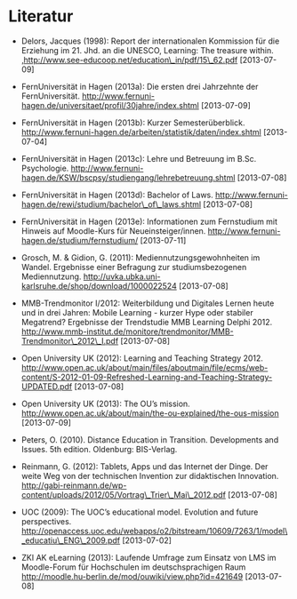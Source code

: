# Literatur

- Delors, Jacques (1998): Report der internationalen Kommission für die Erziehung im 21. Jhd. an die UNESCO, Learning: The treasure within. ‚http://www.see-educoop.net/education\_in/pdf/15\_62.pdf \[2013-07-09]

- FernUniversität in Hagen (2013a): Die ersten drei Jahrzehnte der FernUniversität. http://www.fernuni-hagen.de/universitaet/profil/30jahre/index.shtml \[2013-07-09]

- FernUniversität in Hagen (2013b): Kurzer Semesterüberblick. http://www.fernuni-hagen.de/arbeiten/statistik/daten/index.shtml \[2013-07-04]

- FernUniversität in Hagen (2013c): Lehre und Betreuung im B.Sc. Psychologie. http://www.fernuni-hagen.de/KSW/bscpsy/studiengang/lehrebetreuung.shtml \[2013-07-08]

- FernUniversität in Hagen (2013d): Bachelor of Laws. http://www.fernuni-hagen.de/rewi/studium/bachelor\_of\_laws.shtml \[2013-07-08]

- FernUniversität in Hagen (2013e): Informationen zum Fernstudium mit Hinweis auf Moodle-Kurs für Neueinsteiger/innen. http://www.fernuni-hagen.de/studium/fernstudium/ \[2013-07-11]

- Grosch, M. &amp; Gidion, G. (2011): Mediennutzungsgewohnheiten im Wandel. Ergebnisse einer Befragung zur studiumsbezogenen Mediennutzung. http://uvka.ubka.uni-karlsruhe.de/shop/download/1000022524 \[2013-07-08]

- MMB-Trendmonitor I/2012: Weiterbildung und Digitales Lernen heute und in drei Jahren: Mobile Learning - kurzer Hype oder stabiler Megatrend? Ergebnisse der Trendstudie MMB Learning Delphi 2012. http://www.mmb-institut.de/monitore/trendmonitor/MMB-Trendmonitor\_2012\_I.pdf \[2013-07-08]

- Open University UK (2012): Learning and Teaching Strategy 2012. http://www.open.ac.uk/about/main/files/aboutmain/file/ecms/web-content/S-2012-01-09-Refreshed-Learning-and-Teaching-Strategy-UPDATED.pdf \[2013-07-08]

- Open University UK (2013): The OU’s mission. http://www.open.ac.uk/about/main/the-ou-explained/the-ous-mission \[2013-07-09]

- Peters, O. (2010). Distance Education in Transition. Developments and Issues. 5th edition. Oldenburg: BIS-Verlag.

- Reinmann, G. (2012): Tablets, Apps und das Internet der Dinge. Der weite Weg von der technischen Invention zur didaktischen Innovation. http://gabi-reinmann.de/wp-content/uploads/2012/05/Vortrag\_Trier\_Mai\_2012.pdf \[2013-07-08]

- UOC (2009): The UOC’s educational model. Evolution and future perspectives. http://openaccess.uoc.edu/webapps/o2/bitstream/10609/7263/1/model\_educatiu\_ENG\_2009.pdf \[2013-07-02]

- ZKI AK eLearning (2013): Laufende Umfrage zum Einsatz von LMS im Moodle-Forum für Hochschulen im deutschsprachigen Raum http://moodle.hu-berlin.de/mod/ouwiki/view.php?id=421649 \[2013-07-08]
